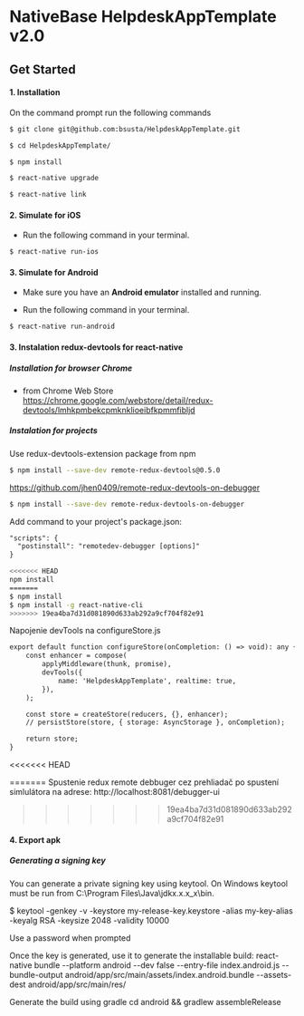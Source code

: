 # NativeBase HelpdeskAppTemplate v2.0

## Get Started

#### 1. Installation

On the command prompt run the following commands

```sh
$ git clone git@github.com:bsusta/HelpdeskAppTemplate.git

$ cd HelpdeskAppTemplate/

$ npm install

$ react-native upgrade

$ react-native link

```

#### 2. Simulate for iOS

*	Run the following command in your terminal.

```sh
$ react-native run-ios
```

#### 3. Simulate for Android

*	Make sure you have an **Android emulator** installed and running.

*	Run the following command in your terminal.

```sh
$ react-native run-android
```

#### 3. Instalation redux-devtools for react-native

##### Installation for browser Chrome

* from Chrome Web Store
  https://chrome.google.com/webstore/detail/redux-devtools/lmhkpmbekcpmknklioeibfkpmmfibljd

##### Instalation for projects

Use redux-devtools-extension package from npm

```sh
$ npm install --save-dev remote-redux-devtools@0.5.0
```

https://github.com/jhen0409/remote-redux-devtools-on-debugger

```sh
$ npm install --save-dev remote-redux-devtools-on-debugger
```

Add command to your project's package.json:

```diff
"scripts": {
  "postinstall": "remotedev-debugger [options]"
}
```

```sh
<<<<<<< HEAD
npm install
=======
$ npm install
$ npm install -g react-native-cli
>>>>>>> 19ea4ba7d31d081890d633ab292a9cf704f82e91
```

Napojenie devTools na configureStore.js

```diff
export default function configureStore(onCompletion: () => void): any {
    const enhancer = compose(
        applyMiddleware(thunk, promise),
        devTools({
            name: 'HelpdeskAppTemplate', realtime: true,
        }),
    );

    const store = createStore(reducers, {}, enhancer);
    // persistStore(store, { storage: AsyncStorage }, onCompletion);

    return store;
}
```

<<<<<<< HEAD

=======
Spustenie redux remote debbuger cez prehliadač po spustení simlulátora na adrese:
http://localhost:8081/debugger-ui
>>>>>>> 19ea4ba7d31d081890d633ab292a9cf704f82e91

#### 4. Export apk

##### Generating a signing key
You can generate a private signing key using keytool. On Windows keytool must be run from C:\Program Files\Java\jdkx.x.x_x\bin.

$ keytool -genkey -v -keystore my-release-key.keystore -alias my-key-alias -keyalg RSA -keysize 2048 -validity 10000

Use a password when prompted

Once the key is generated, use it to generate the installable build:
react-native bundle --platform android --dev false --entry-file index.android.js --bundle-output android/app/src/main/assets/index.android.bundle --assets-dest android/app/src/main/res/

Generate the build using gradle
cd android && gradlew assembleRelease

